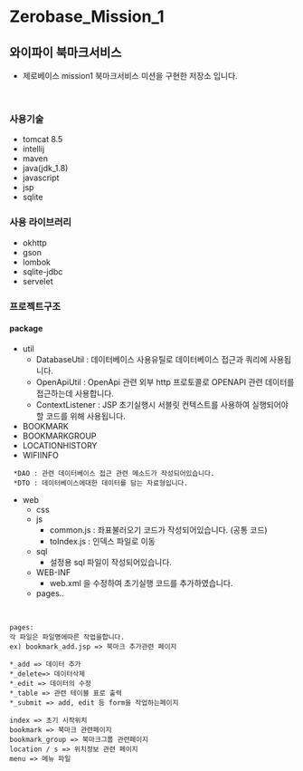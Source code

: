 # Zerobase_Mission_1

## 와이파이 북마크서비스

- 제로베이스 mission1 북마크서비스 미션을 구현한 저장소 입니다.

<br>

### 사용기술

- tomcat 8.5
- intellij
- maven
- java(jdk_1.8)
- javascript
- jsp
- sqlite

### 사용 라이브러리

- okhttp
- gson
- lombok
- sqlite-jdbc
- servelet

### 프로젝트구조

#### package

- util
  - DatabaseUtil : 데이터베이스 사용유틸로 데이터베이스 접근과 쿼리에 사용됩니다.
  - OpenApiUtil : OpenApi 관련 외부 http 프로토콜로 OPENAPI 관련 데이터를 접근하는데 사용합니다.
  - ContextListener : JSP 초기실행시 서블릿 컨텍스트를 사용하여 실행되어야할 코드를 위해 사용됩니다.
- BOOKMARK
- BOOKMARKGROUP
- LOCATIONHISTORY
- WIFIINFO

```
 *DAO : 관련 데이터베이스 접근 관련 메소드가 작성되어있습니다.
 *DTO : 데이터베이스에대한 데이터를 담는 자료형입니다.
```

- web
  - css
  - js
    - common.js : 좌표불러오기 코드가 작성되어있습니다. (공통 코드)
    - toIndex.js : 인덱스 파일로 이동
  - sql
    - 설정용 sql 파일이 작성되어있습니다.
  - WEB-INF
    - web.xml 을 수정하여 초기실행 코드를 추가하였습니다.
  - pages..

<br>

```
pages:
각 파일은 파일명에따른 작업을합니다.
ex) bookmark_add.jsp => 북마크 추가관련 페이지

*_add => 데이터 추가
*_delete=> 데이터삭제
*_edit => 데이터의 수정
*_table => 관련 테이블 표로 출력
*_submit => add, edit 등 form을 작업하는페이지

index => 초기 시작위치
bookmark => 북마크 관련페이지
bookmark_group => 북마크그룹 관련페이지
location / s => 위치정보 관련 페이지
menu => 메뉴 파일


```
